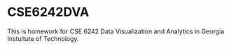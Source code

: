 # CSE6242DVA
This is homework for CSE 6242 Data Visualization and Analytics in Georgia Instuitute of Technology.
